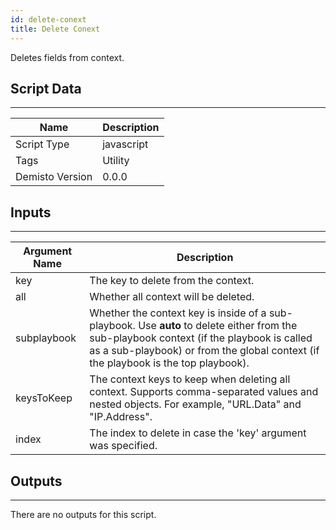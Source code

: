 ```yaml
---
id: delete-conext
title: Delete Conext
---
```


Deletes fields from context.

## Script Data
---

| **Name** | **Description** |
| --- | --- |
| Script Type | javascript |
| Tags | Utility |
| Demisto Version | 0.0.0 |

## Inputs
---

| **Argument Name** | **Description** |
| --- | --- |
| key | The key to delete from the context. |
| all | Whether all context will be deleted. |
| subplaybook | Whether the context key is inside of a sub-playbook. Use **auto** to delete either from the sub-playbook context (if the playbook is called as a sub-playbook) or from the global context (if the playbook is the top playbook). |
| keysToKeep | The context keys to keep when deleting all context. Supports comma-separated values and nested objects. For example, "URL.Data" and "IP.Address". |
| index | The index to delete in case the 'key' argument was specified. |

## Outputs
---
There are no outputs for this script.
